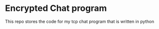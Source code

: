 # Encrypted Chat program

This repo stores the code for my tcp chat program that is written in python

